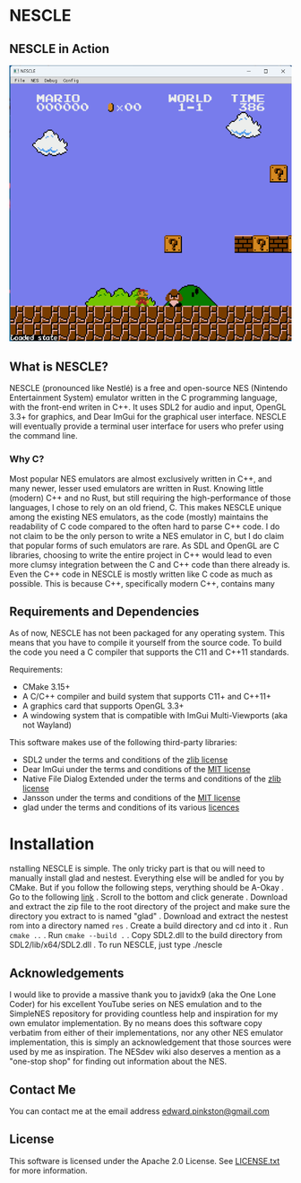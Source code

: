 # NESCLE
## NESCLE in Action
![alt text](img/mario.png)

## What is NESCLE?
NESCLE (pronounced like Nestlé) is a free and open-source NES (Nintendo Entertainment System) emulator written in the C programming language, with the front-end writen in C++. It uses SDL2 for audio and input, OpenGL 3.3+ for graphics, and Dear ImGui for the graphical user interface. NESCLE will eventually provide a
terminal user interface for users who prefer using the command line.

### Why C?
Most popular NES emulators are almost exclusively written in C++, and many newer, lesser used emulators are
written in Rust. Knowing little (modern) C++ and no Rust, but still requiring the high-performance of those languages,
I chose to rely on an old friend, C. This makes NESCLE unique among the existing NES emulators, as the code (mostly)
maintains the readability of C code compared to the often hard to parse C++ code.
I do not claim to be the only person to write a NES emulator in C,
but I do claim that popular forms of such emulators are rare.
As SDL and OpenGL are C libraries,
choosing to write the entire project in C++ would lead to even more clumsy integration between the C and C++ code than there already is.
Even the C++ code in NESCLE is mostly written like C code as much as possible. This is because C++, specifically modern C++, contains many

## Requirements and Dependencies
As of now, NESCLE has not been packaged for any operating system. This means that you have to compile it yourself from the source code.
To build the code you need a C compiler that supports the C11 and C++11
standards.

Requirements:
* CMake 3.15+
* A C/C++ compiler and build system that supports C11+ and C++11+
* A graphics card that supports OpenGL 3.3+
* A windowing system that is compatible with ImGui Multi-Viewports (aka not Wayland)

This software makes use of the following third-party libraries:
* SDL2 under the terms and conditions of the [zlib license](https://www.libsdl.org/license.php)
* Dear ImGui under the terms and conditions of the [MIT license](https://github.com/ocornut/imgui/blob/master/LICENSE.txt)
* Native File Dialog Extended under the terms and conditions of the [zlib license](https://github.com/btzy/nativefiledialog-extended/blob/master/LICENSE)
* Jansson under the terms and conditions of the [MIT license](https://github.com/akheron/jansson/blob/master/LICENSE)
* glad under the terms and conditions of its various [licences](https://github.com/Dav1dde/glad/blob/glad2/LICENSE)

# Installation
nstalling NESCLE is simple. The only tricky part is that
ou will need to manually install glad and nestest. Everything else will be
andled for you by CMake. But if you follow the following steps,
verything should be A-Okay
. Go to the following [link](https://glad.dav1d.de/#language=c&specification=gl&api=gl%3D3.3&api=gles1%3Dnone&api=gles2%3Dnone&api=glsc2%3Dnone&profile=core&loader=on)
. Scroll to the bottom and click generate
. Download and extract the zip file to the root directory of the project and make sure the directory you extract to is named "glad"
. Download and extract the nestest rom into a directory named `res`
. Create a build directory and cd into it
. Run `cmake ..`
. Run `cmake --build .`
. Copy SDL2.dll to the build directory from SDL2/lib/x64/SDL2.dll
. To run NESCLE, just type ./nescle

## Acknowledgements
I would like to provide a massive thank you to javidx9 (aka the One Lone Coder) for his excellent YouTube series
on NES emulation and to the SimpleNES repository for providing countless help and inspiration for my own emulator
implementation. By no means does this software copy verbatim from either of their implementations, nor any other
NES emulator implementation, this is simply an acknowledgement that those sources were used by me as inspiration.
The NESdev wiki also deserves a mention as a "one-stop shop" for finding out information about the NES.

## Contact Me
You can contact me at the email address <edward.pinkston@gmail.com>

## License
This software is licensed under the Apache 2.0 License. See [LICENSE.txt](LICENSE.txt) for more information.
